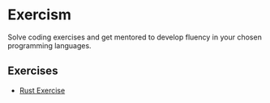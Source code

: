# Exercism

Solve coding exercises and get mentored to develop fluency in your chosen programming languages.

## Exercises

- [Rust Exercise](https://exercism.org/tracks/rust/exercises)
